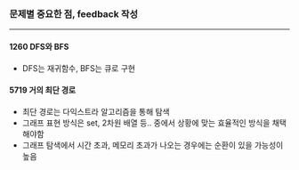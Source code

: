### 문제별 중요한 점, feedback 작성

***

#### 1260 DFS와 BFS
- DFS는 재귀함수, BFS는 큐로 구현

#### 5719 거의 최단 경로
- 최단 경로는 다익스트라 알고리즘을 통해 탐색
- 그래프 표현 방식은 set, 2차원 배열 등.. 중에서 상황에 맞는 효율적인 방식을 채택해야함
- 그래프 탐색에서 시간 초과, 메모리 초과가 나오는 경우에는 순환이 있을 가능성이 높음
